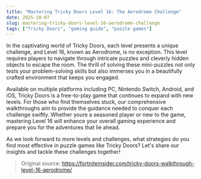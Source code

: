 ```yaml
---
title: "Mastering Tricky Doors Level 16: The Aerodrome Challenge"
date: 2025-10-07
slug: mastering-tricky-doors-level-16-aerodrome-challenge
tags: ["Tricky Doors", "gaming guide", "puzzle games"]
---
```


In the captivating world of Tricky Doors, each level presents a unique challenge, and Level 16, known as Aerodrome, is no exception. This level requires players to navigate through intricate puzzles and cleverly hidden objects to escape the room. The thrill of solving these mini-puzzles not only tests your problem-solving skills but also immerses you in a beautifully crafted environment that keeps you engaged.

Available on multiple platforms including PC, Nintendo Switch, Android, and iOS, Tricky Doors is a free-to-play game that continues to expand with new levels. For those who find themselves stuck, our comprehensive walkthroughs aim to provide the guidance needed to conquer each challenge swiftly. Whether youre a seasoned player or new to the game, mastering Level 16 will enhance your overall gaming experience and prepare you for the adventures that lie ahead.

As we look forward to more levels and challenges, what strategies do you find most effective in puzzle games like Tricky Doors? Let's share our insights and tackle these challenges together!
> Original source: https://fortniteinsider.com/tricky-doors-walkthrough-level-16-aerodrome/